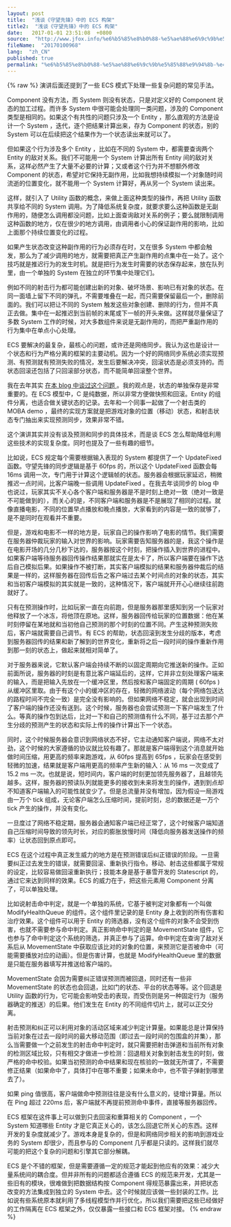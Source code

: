 ```yaml
---
layout: post
title:  "浅谈《守望先锋》中的 ECS 构架"
title2:  "浅谈《守望先锋》中的 ECS 构架"
date:   2017-01-01 23:51:08  +0800
source:  "http://www.jfox.info/%e6%b5%85%e8%b0%88-%e5%ae%88%e6%9c%9b%e5%85%88%e9%94%8b-%e4%b8%ad%e7%9a%84-ecs-%e6%9e%84%e6%9e%b6.html"
fileName:  "20170100968"
lang:  "zh_CN"
published: true
permalink: "%e6%b5%85%e8%b0%88-%e5%ae%88%e6%9c%9b%e5%85%88%e9%94%8b-%e4%b8%ad%e7%9a%84-ecs-%e6%9e%84%e6%9e%b6.html"
---
```

{% raw %}
演讲后面还提到了一些 ECS 模式下处理一些复杂问题的常见手法。 

 Component 没有方法，而 System 则没有状态，只是对定义好的 Component 状态的加工过程。而许多 System 中很可能会处理同一类问题，涉及的 Component 类型是相同的。如果这个有共性的问题只涉及一个 Entity ，那么直观的方法是设计一个 System ，迭代，逐个把结果计算出来，存为 Component 的状态，别的 System 可以在后续把这个结果作为一个状态读出来就可以了。 

 但如果这个行为涉及多个 Entity ，比如在不同的 System 中，都需要查询两个 Entity 的敌对关系。我们不可能用一个 System 计算出所有 Entity 间的敌对关系，这样必然产生了大量不必要的计算；又或者这个行为并不想额外修改 Component 的状态，希望对它保持无副作用，比如我想持续模拟一个对象随时间流逝的位置变化，就不能用一个 System 计算好，再从另一个 System 读出来。 

 这样，就引入了 Utility 函数的概念，来做上面这种类型的操作，再把 Utility 函数共享给不同的 System 调用。为了降低系统复杂度，就要求要么这种函数是无副作用的，随便怎么调用都没问题，比如上面查询敌对关系的例子；要么就限制调用这种函数的地方，仅在很少的地方调用，由调用者小心的保证副作用的影响，比如上面那个持续位置变化的过程。 

 如果产生状态改变这种副作用的行为必须存在时，又在很多 System 中都会触发，那么为了减少调用的地方，就需要把真正产生副作用的点集中在一处了。这个技巧就是推迟行为的发生时机。就是把行为发生时需要的状态保存起来，放在队列里，由一个单独的 System 在独立的环节集中处理它们。 

 例如不同的射击行为都可能创建出新的对象、破坏场景、影响已有对象的状态。在同一面墙上留下不同的弹孔，不需要堆叠在一起，而只需要保留最后一个，删除前面的。我们可以把让不同的 System 触发这些对象创建、删除的行为，但并不真正去做。集中在一起推迟到当前帧的末尾或下一帧的开头来做。这样就尽量保证了多数 System 工作的时候，对大多数组件来说是无副作用的，而把严重副作用的行为集中在单点小心处理。 

 ECS 要解决的最复杂，最核心的问题，或许还是网络同步。我认为这也是设计一个状态和行为严格分离的框架的主要动机。因为一个好的网络同步系统必须实现预测、有预测就有预测失败的情况，发生后要解决冲突，回滚状态是必须支持的。而状态回滚还包括了只回滚部分状态，而不能简单回滚整个世界。 

 我在去年其实 [ 在本 blog 中谈过这个问题 ](http://www.jfox.info/go.php?url=http://ju.outofmemory.cn/entry/285075) 。我的观点是，状态的单独保存是非常重要的。在 ECS 模型中，C 是纯数据，所以非常方便做快照和回滚。Entity 的组件分离，也适合做关键状态的记录。去年和一个同事一起做了一个射击类的 MOBA demo ，最终的实现方案就是把游戏对象的位置（移动）状态，和射击状态专门抽出来实现预测同步，效果非常不错。 

 这个演讲其实并没有谈及预测和同步的具体技术，而是谈 ECS 怎么帮助降低利用这些技术的实现复杂度。同时也提及了一些有趣的细节。 

 比如说，ECS 规定每个需要根据输入表现的 System 都提供了一个 UpdateFixed 函数。守望先锋的同步逻辑是基于 60fps 的，所以这个 UpdateFixed 函数会每 16ms 调用一次，专门用于计算这个逻辑帧的状态。服务器会根据玩家延迟，稍微推迟一点时间，比客户端晚一些调用 UpdateFixed 。在我去年谈同步的 blog 中也说过，玩家其实不关心各个客户端和服务器是不是时刻上绝对一致（绝对一致是不可能做到的），而关心的是，不同客户端和服务器是不是展现了相同的过程。就像直播电影，不同的位置早点播放和晚点播放，大家看到的内容是一致的就够了，是不是同时在观看并不重要。 

 但是，游戏和电影不一样的地方是，玩家自己的操作影响了电影的情节。我们需要在服务器仲裁玩家的输入对世界的影响。玩家需要告知服务器的是，我这个操作是在电影开场的几分几秒下达的，服务器按这个时刻，把操作插入到世界的进程中。如果客户端等待服务器回传操作结果那就实在是太卡了，所以客户端要在操作下达后自己模拟后果。如果操作不被打断，其实客户端模拟的结果和服务器仲裁后的结果是一样的，这样服务器在回传后告之客户端过去某个时间点的对象的状态，其实和当初客户端模拟的其实就是一致的，这种情况下，客户端就开开心心继续往前跑就好了。 

 只有在预测操作时，比如玩家一直在向前跑，但是服务器那里感知到另一个玩家对他释放了一个冰冻，将他顶在原地。这样，服务器回传给玩家的位置数据：他在某时刻停留在某地就和当初他自己预测的那个时刻的位置不同。产生这种预测失败后，客户端就需要自己调节。有 ECS 的帮助，状态回滚到发生分歧的版本，考虑到服务器回传的结果和新了解到的世界变化，重新将之后一段时间的操作重新作用到那一刻的状态上，做起来就相对简单了。 

 对于服务器来说，它默认客户端会持续不断的以固定周期向它推送新的操作。正如前面所说，服务器的时刻是有意比客户端延后的，这样，它并非立刻处理客户端来的输入，而是把输入先放在一个缓冲区里，然后按和客户端固定的周期 ( 60fps ) 从缓冲区里取。由于有这个小的缓冲区的存在，轻微的网络波动（每个网络包送达的路程时间不完全一致）是完全没有影响的。但如果网络不稳定，就会出现到时间了客户端的操作还没有送到。这个时候，服务器也会尝试预测一下客户端发生了什么。等真的操作包到达后，比对一下和自己的预测值有什么不同，基于过去那个产生分歧的预测产生的状态和实际上传的操作计算出下一个状态。 

 同时，这个时候服务器会意识到网络状态不好，它主动通知客户端说，网络不太对劲，这个时候的大家遵循的协议就比较有趣了。那就是客户端得到这个消息就开始做时间压缩，用更高的频率来跑游戏，从 60fps 提高到 65fps ，玩家会在感受到轻微的加速，结果就是客户端用更高的频率产生新的输入：从 16 ms 一次变成了 15.2 ms 一次。也就是说，短时间内，客户端的时刻更加领先服务器了，且越领先越多。这样，服务器的预读队列就能更多的接收到未来将发生的操作，遇到到点却不知道客户端输入的可能性就变少了。但是总流量并没有增加，因为假设一局游戏由一万个 tick 组成，无论客户端怎么压缩时间，提前时刻，总的数据还是一万个 tick 产生的操作，并没有变化。 

 一旦度过了网络不稳定期，服务器会通知客户端已经正常了，这个时候客户端知道自己压缩时间导致的领先时长，对应的膨胀放慢时间（降低向服务器发送操作的频率）让状态回到原点即可。 

 ECS 在这个过程中真正发生威力的地方是在预测错误后纠正错误的阶段。一旦需要纠正过去发生的错误，就需要回滚、重新执行指令。移动、射击这些都属于常规的设定，比较容易做回滚重新执行；技能本身是基于暴雪开发的 Statescript 的，通过它来达到同样的效果。ECS 的威力在于，把这些元素用 Component 分离了，可以单独处理。 

 比如说射击命中判定，就是一个单独的系统，它基于被判定对象都有一个叫做 ModifyHealthQueue 的组件。这个组件里记录的是 Entity 身上收到的所有伤害和治疗效果。这个组件可以用于 Entity 的筛选器，没有这个组件的对象不会受到伤害，也就不需要参与命中判定。真正影响命中判定的是 MovementState 组件，它也参与了命中判定这个系统的筛选，并真正参与了运算。命中判定在查询了敌对关系后从 MovementState 中获取应该比对的对象的位置，来预测它是否被命中（可能需要播放对应的动画）。但是伤害计算，也就是 ModifyHealthQueue 里的数据是只能在服务器填写并推送给客户端的。 

 MovementState 会因为需要纠正错误预测而被回退，同时还有一些非 MovementState 的状态也会回退，比如门的状态、平台的状态等等。这个回退是 Utility 函数的行为，它可能会影响受击的表现，而受伤则是另一种固定行为（服务器确定的推送）的后果。他们发生在 Entity 的不同组件切片上，就可以正交分离。 

 射击预测和纠正可以利用对象的活动区域来减少判定计算量。如果能总是计算保持当前对象在过去一段时间的最大移动范围（即过去一段时间的包围盒的并集），那么当需要做一个之前发生的射击命中判定时，就只需要把射击弹道和当前所有对象的检测区域比较，只有相交才做进一步检测：回退相关对象到射击发生的时刻，做严格的命中校验。如果当初预测的命中结果和现在核验的一致就无所谓了，不需要修正结果（如果命中了，具体打中在哪不重要；如果未命中，也不管子弹射到哪里去了）。 

 如果 ping 值很高，客户端做命中预测往往是没有什么意义的，徒增计算量。所以在 Ping 超过 220ms 后，客户端就不再提前预测命中事件，直接等服务器回传。 

 ECS 框架在这件事上可以做到只去回滚和重算相关的 Component ，一个 System 知道哪些 Entity 才是它真正关心的，该怎么回退它所关心的东西。这样开发的复杂度就减少了。游戏本身是复杂的，但是和网络同步相关的影响到游戏业务的 System 却很少，而且参与的 Component 几乎都是只读的。这样我们就尽可能的把这个复杂的问题和引擎其它部分解耦。 

 ECS 是个不错的框架，但是需要遵循一定的规范才能起到他应有的效果：减少大量系统间的耦合度。但并非所有的问题都适合遵循 ECS 的规范来开发，尤其是一些旧有的模块，很难做到把数据结构按 Component 得规范暴露出来，并把状态改变的方法集成到独立的 System 中去。这个时候就应该做一些封装的工作。比如说有些系统原本就利用了多线程模型作并行优化，所以我们需要把这些已经做好的工作隔离在 ECS 框架之外，仅仅暴露一些接口和 ECS 框架对接。
{% endraw %}